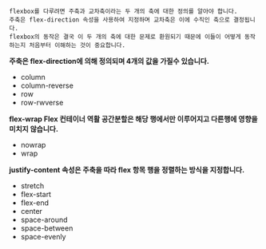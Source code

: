 
```
flexbox를 다루려면 주축과 교차축이라는 두 개의 축에 대한 정의를 알아야 합니다. 
주축은 flex-direction 속성을 사용하여 지정하며 교차축은 이에 수직인 축으로 결정됩니다. 
flexbox의 동작은 결국 이 두 개의 축에 대한 문제로 환원되기 때문에 이들이 어떻게 동작하는지 처음부터 이해하는 것이 중요합니다.
```

**주축은 flex-direction에 의해 정의되며 4개의 값을 가질수 있습니다.**

- column
- column-reverse
- row
- row-rwverse

**flex-wrap Flex 컨테이너 역활 공간분할은 해당 행에서만 이루어지고 다른행에 영향을 미치지 않습니다.**

- nowrap
- wrap

**justify-content 속성은 주축을 따라 flex 항목 행을 정렬하는 방식을 지정합니다.**

- stretch
- flex-start
- flex-end
- center
- space-around
- space-between
- space-evenly
